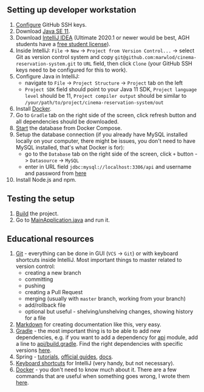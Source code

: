 ## Setting up developer workstation

1. [Configure](https://help.github.com/en/github/authenticating-to-github/adding-a-new-ssh-key-to-your-github-account) 
    GitHub SSH keys.
1. Download [Java SE 11](https://jdk.java.net/java-se-ri/11).
1. Download [IntelliJ IDEA](https://www.jetbrains.com/idea/download) 
    (Ultimate 2020.1 or newer would be best, AGH students have a [free student license](https://accounts.ki.agh.edu.pl/licenses/)).
1. Inside IntelliJ: `File` -> `New` -> `Project from Version Control...` -> select Git as version control system and
    copy `git@github.com:marwlod/cinema-reservation-system.git` to `URL` field, then click `Clone` 
    (your GitHub SSH keys need to be configured for this to work).
1. Configure Java in IntelliJ:
    - navigate to `File` -> `Project Structure` -> `Project` tab on the left
    - `Project SDK` field should point to your Java 11 SDK, `Project language level` should be 11,
        `Project compiler output` should be similar to `/your/path/to/project/cinema-reservation-system/out`
1. Install [Docker](https://docs.docker.com/engine/install/). 
1. Go to `Gradle` tab on the right side of the screen, click refresh button and all dependencies should be downloaded.
1. [Start](docker.md) the database from Docker Compose.
1. Setup the database connection (if you already have MySQL installed locally on your computer, there might be issues, 
    you don't need to have MySQL installed, that's what Docker is for):
    - go to the `Database` tab on the right side of the screen, click `+` button -> `Datasource` -> `MySQL`
    - enter in URL field `jdbc:mysql://localhost:3306/api` and username and password from [here](../api/src/test/resources/db/db-init.sql)
1. Install Node.js and npm.

## Testing the setup

1. [Build](build.md) the project.
1. Go to [MainApplication.java](../api/src/main/java/io/github/kkw/api/MainApplication.java) and run it.


## Educational resources

1. [Git](https://www.freecodecamp.org/news/learn-the-basics-of-git-in-under-10-minutes-da548267cc91/) -
    everything can be done in GUI (`VCS` -> `Git`) or with keyboard shortcuts inside IntelliJ. 
    Most important things to master related to version control:
    - creating a new branch
    - committing
    - pushing
    - creating a Pull Request
    - merging (usually with `master` branch, working from your branch)
    - add/rollback file
    - optional but useful - shelving/unshelving changes, showing history for a file
1. [Markdown](https://guides.github.com/features/mastering-markdown/) 
    for creating documentation like this, very easy.
1. [Gradle](https://docs.gradle.org/current/userguide/getting_started.html) - the most important thing is to be able 
    to add new dependencies, e.g. if you want to add a dependency for [api](../api) module, add a line to 
    [api/build.gradle](../api/build.gradle). 
    Find the right dependencies with specific versions [here](https://mvnrepository.com/).
1. Spring - [tutorials](https://www.baeldung.com/spring-tutorial),
    [official guides](https://spring.io/guides),
    [docs](https://docs.spring.io/spring/docs/current/spring-framework-reference/index.html).
1. [Keyboard shortcuts](https://resources.jetbrains.com/storage/products/intellij-idea/docs/IntelliJIDEA_ReferenceCard.pdf) 
    for IntelliJ (very handy, but not necessary).
1. [Docker](https://docs.docker.com/compose/gettingstarted/) - you don't need to know much about it. There are a few commands
    that are useful when something goes wrong, I wrote them [here](docker.md).